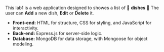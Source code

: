 This lab1 is a web application designed to showes a list of 🍴 **dishes** 🍴 The user can **Add** a new dish, **Edit** or **Delete** it. 
* **Front-end:** HTML for structure, CSS for styling, and JavaScript for interactivity.
* **Back-end:** Express.js for server-side logic.
* **Database:** MongoDB for data storage, with Mongoose for object modeling.
